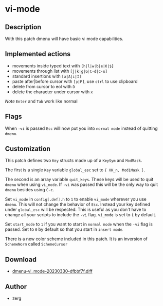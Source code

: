 vi-mode
=======
Description
-----------
With this patch dmenu will have basic vi mode capabilities. 

Implemented actions
-------------------
* movements inside typed text with `[h|l|w|b|e|0|$]`
* movements through list with `[j|k|g|G|C-d|C-u]`
* standard insertions with `[a|A|i|I]`
* paste after|before cursor with `[p|P]`, use `ctrl` to use clipboard
* delete from cursor to eol with `D`
* delete the character under cursor with `x`

*Note* `Enter` and `Tab` work like normal

Flags
-----
When `-vi` is passed `Esc` will now put you into `normal mode` instead of
quitting `dmenu`.

Customization
-------------
This patch defines two `Key` structs made up of a `KeySym` and `ModMask`.

The first is a single `Key` variable `global_esc` set to `{ XK_n, Mod1Mask }`. 

The second is an array variable `quit_keys`. These keys will be used to quit
`dmenu` when using `vi_mode`. If `-vi` was passed this will be the only way to
quit `dmenu` besides using `C-c`.

Set `vi_mode` in `config[.def].h` to `1` to enable `vi_mode` wherever you use
`dmenu`. This will not change the behavior of `Esc`. Instead  your key defined
under `global_esc` will be respected. This is useful as you don't have to change
all your scripts to include the `-vi` flag.  `vi_mode` is set to `1` by default.

Set `start_mode` to `1` if you want to start in `normal mode` when the `-vi`
flag is passed.  Set to `0` by default so that you start in `insert mode`.

There is a new color scheme included in this patch.  It is an inversion of 
`SchemeNorm` called `SchemeCursor`

Download
--------
* [dmenu-vi_mode-20230330-dfbbf7f.diff](dmenu-vi_mode-20230330-dfbbf7f.diff)

Author
------
* zerg <zergrusherncrusher at disroot.org>
